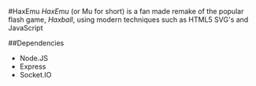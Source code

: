 #HaxEmu
_HaxEmu_ (or Mu for short) is a fan made remake of the popular flash game, _Haxball_, using modern techniques such as HTML5 SVG's and JavaScript

##Dependencies
 - Node.JS
 - Express
 - Socket.IO